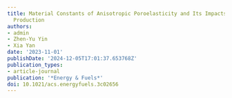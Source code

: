 ```yaml
---
title: Material Constants of Anisotropic Poroelasticity and Its Impacts on Shale Gas
  Production
authors:
- admin
- Zhen-Yu Yin
- Xia Yan
date: '2023-11-01'
publishDate: '2024-12-05T17:01:37.653768Z'
publication_types:
- article-journal
publication: '*Energy & Fuels*'
doi: 10.1021/acs.energyfuels.3c02656
---
```

